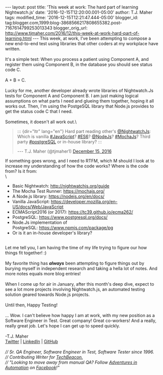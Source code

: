 \-\-- layout: post title: \'This week at work: The hard part of learning
Nightwatch.js\' date: \'2016-12-15T12:20:00.001-05:00\' author: T.J.
Maher tags: modified\_time: \'2016-12-15T12:21:47.444-05:00\'
blogger\_id:
tag:blogger.com,1999:blog-3868566217808655382.post-7167614799253013343
blogger\_orig\_url:
http://www.tjmaher.com/2016/12/this-week-at-work-hard-part-of-learning.html
\-\-- This week, at work, I\'ve been attempting to compose a new
end-to-end test using libraries that other coders at my workplace have
written.\
\
It\'s a simple test: When you process a patient using Component A, and
register them using Component B, in the database you should see status
code C.\
\
A + B = C.\
\
Lucky for me, another developer already wrote libraries of Nightwatch.Js
tests for Component A and Component B. I am just making logical
assumptions on what parts I need and glueing them together, hoping it
all works out. Then, I\'m using the PostgeSQL library that Node.js
provides to get the status code C that I need.\
\
Sometimes, it doesn\'t all work out.\

> ::: {dir="ltr" lang="en"}
> Hard part reading other\'s
> [\@NightwatchJs](https://twitter.com/nightwatchjs): Which is vanilla
> [\#JavaScript](https://twitter.com/hashtag/JavaScript?src=hash)?
> [\#ES6](https://twitter.com/hashtag/ES6?src=hash)?
> [\@NodeJs](https://twitter.com/nodejs)?
> [\#MochaJs](https://twitter.com/hashtag/MochaJs?src=hash)? Third party
> [\#postgreSQL](https://twitter.com/hashtag/postgreSQL?src=hash) or
> in-house library?
> :::
>
> --- T.J. Maher (\@tjmaher1) [December 15,
> 2016](https://twitter.com/tjmaher1/status/809438691030667266)

If something goes wrong, and I need to RTFM, which M should I look at to
increase my understanding of how the code works? Where is the code from?
Is it from:\
\

-   Basic Nightwatch: <http://nightwatchjs.org/guide>
-   The Mocha Test Runner: <https://mochajs.org/>
-   A Node.js library: <https://nodejs.org/en/docs/>
-   Vanilla
    JavaScript: <https://developer.mozilla.org/en-US/docs/Web/JavaScript>
-   ECMAScript2016 (or 2017): <https://tc39.github.io/ecma262/>
-   PostgreSQL: <https://www.postgresql.org/docs/>
-   Node.Js implementation of
    PostgreSQL: <https://www.npmjs.com/package/pg>
-   Or is it an in-house developer\'s library? 

\
Let me tell you, I am having the time of my life trying to figure our
how things fit together! :)\
\
My favorite thing has ***always*** been attempting to figure things out
by burying myself in independent research and taking a hella lot of
notes. And more notes equals more blog entries!\
\
When I come up for air in January, after this month\'s deep dive, expect
to see a lot more projects involving Nightwatch.js, an automated testing
solution geared towards Node.js projects.\
\
Until then, Happy Testing!\
\
\... Wow. I can\'t believe how happy I am at work, with my new position
as a Software Engineer in Test. Great company! Great co-workers! And a
really, really great job. Let\'s hope I can get up to speed quickly.\
\
-T.J. Maher\
[Twitter](https://twitter.com/tjmaher1) \| [LinkedIn](https://www.linkedin.com/in/tjmaher1) \| [GitHub](https://github.com/tjmaher)\
\
*// Sr. QA Engineer, Software Engineer in Test, Software Tester since
1996.\
// Contributing Writer
for [TechBeacon.](http://techbeacon.com/contributors/thomas-maher)\
// \"Looking to move away from manual QA? Follow [Adventures in
Automation](http://www.tjmaher.com/) on
[Facebook](https://www.facebook.com/AdventuresInAutomation/)!\"*
